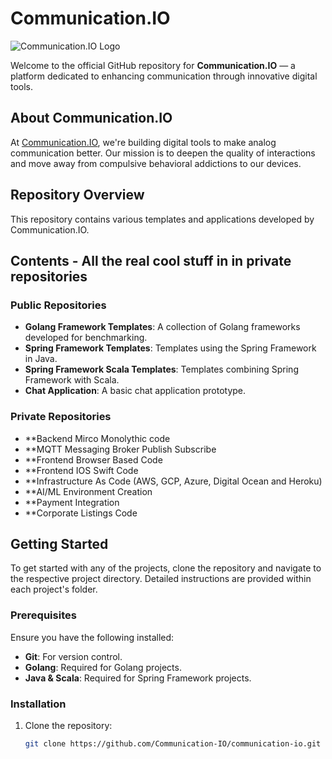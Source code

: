 # Communication.IO

![Communication.IO Logo](https://communication.io/logo.png)

Welcome to the official GitHub repository for **Communication.IO** — a platform dedicated to enhancing communication through innovative digital tools.

## About Communication.IO

At [Communication.IO](http://communication.io), we're building digital tools to make analog communication better. Our mission is to deepen the quality of interactions and move away from compulsive behavioral addictions to our devices. 

## Repository Overview

This repository contains various templates and applications developed by Communication.IO.

## Contents - All the real cool stuff in in private repositories
### Public Repositories
- **Golang Framework Templates**: A collection of Golang frameworks developed for benchmarking.
- **Spring Framework Templates**: Templates using the Spring Framework in Java.
- **Spring Framework Scala Templates**: Templates combining Spring Framework with Scala.
- **Chat Application**: A basic chat application prototype.
  
### Private Repositories
- **Backend Mirco Monolythic code
- **MQTT Messaging Broker Publish Subscribe
- **Frontend Browser Based Code
- **Frontend IOS Swift Code
- **Infrastructure As Code (AWS, GCP, Azure, Digital Ocean and Heroku)
- **AI/ML Environment Creation
- **Payment Integration
- **Corporate Listings Code

## Getting Started

To get started with any of the projects, clone the repository and navigate to the respective project directory. Detailed instructions are provided within each project's folder.

### Prerequisites

Ensure you have the following installed:

- **Git**: For version control.
- **Golang**: Required for Golang projects.
- **Java & Scala**: Required for Spring Framework projects.

### Installation

1. Clone the repository:

   ```bash
   git clone https://github.com/Communication-IO/communication-io.git
